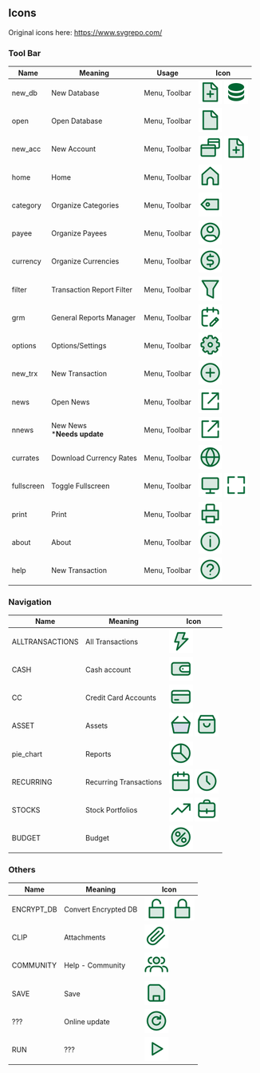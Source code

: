 ## Icons

Original icons here: https://www.svgrepo.com/

### Tool Bar
Name | Meaning |Usage | Icon
--- | --- | --- | ---
new_db | New Database | Menu, Toolbar | ![](SVGs/new_db.svg) ![](SVGs/db.svg) 
open    | Open Database | Menu, Toolbar | ![](SVGs/open.svg)
new_acc    | New Account | Menu, Toolbar | ![](SVGs/new_acc.svg) ![](SVGs/new_db.svg)
home    | Home | Menu, Toolbar | ![](SVGs/home.svg)
category    | Organize Categories | Menu, Toolbar | ![](SVGs/category.svg)
payee    | Organize Payees | Menu, Toolbar | ![](SVGs/payee.svg)
currency    | Organize Currencies | Menu, Toolbar | ![](SVGs/currency.svg)
filter    | Transaction Report Filter | Menu, Toolbar | ![](SVGs/filter.svg)
grm    | General Reports Manager | Menu, Toolbar | ![](SVGs/grm.svg)
options    | Options/Settings| Menu, Toolbar | ![](SVGs/options.svg)
new_trx    | New Transaction | Menu, Toolbar | ![](SVGs/new_trx.svg)
news    | Open News| Menu, Toolbar | ![](SVGs/news.svg)
nnews    | New News<br>***Needs update**  | Menu, Toolbar | ![](SVGs/news.svg)
currates    | Download Currency Rates | Menu, Toolbar | ![](SVGs/currates.svg)
fullscreen    | Toggle Fullscreen | Menu, Toolbar | ![](SVGs/fullscreen.svg) ![](SVGs/fullscreen2.svg)
print    | Print | Menu, Toolbar | ![](SVGs/print.svg)
about    | About | Menu, Toolbar | ![](SVGs/about.svg)
help    | New Transaction | Menu, Toolbar | ![](SVGs/help.svg)

### Navigation
Name | Meaning | Icon
--- | --- | ---
ALLTRANSACTIONS | All Transactions | ![](SVGs/all.svg)
CASH | Cash account | ![](SVGs/wallet.svg)
CC | Credit Card Accounts | ![](SVGs/creditcard.svg)
ASSET | Assets | ![](SVGs/assets.svg) ![](SVGs/box.svg)
pie_chart | Reports | ![](SVGs/pie_chart.svg)
RECURRING | Recurring Transactions | ![](SVGs/recurring.svg) ![](SVGs/clock.svg)
STOCKS | Stock Portfolios | ![](SVGs/stocks.svg) ![](SVGs/portfolio.svg)
BUDGET | Budget | ![](SVGs/budget.svg)

### Others
Name | Meaning | Icon
--- | --- | ---
ENCRYPT_DB | Convert Encrypted DB | ![](SVGs/lock.svg) ![](SVGs/lock-on.svg)
CLIP | Attachments | ![](SVGs/clip.svg)
COMMUNITY | Help - Community | ![](SVGs/users.svg)
SAVE | Save | ![](SVGs/save.svg)
??? | Online update | ![](SVGs/refresh.svg)
RUN | ??? | ![](SVGs/play.svg)
